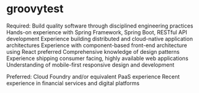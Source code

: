 # groovytest

Required:
Build quality software through disciplined engineering practices
Hands-on experience with Spring Framework, Spring Boot, RESTful API development
Experience building distributed and cloud-native application architectures
Experience with component-based front-end architecture using React preferred
Comprehensive knowledge of design patterns
Experience shipping consumer facing, highly available web applications
Understanding of mobile-first responsive design and development

Preferred: 
Cloud Foundry and/or equivalent PaaS experience
Recent experience in financial services and digital platforms
